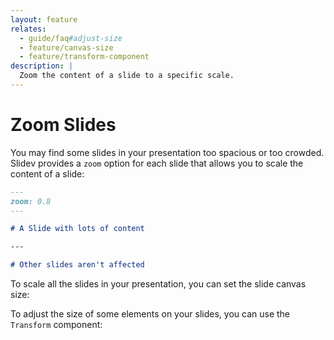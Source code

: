 ```yaml
---
layout: feature
relates:
  - guide/faq#adjust-size
  - feature/canvas-size
  - feature/transform-component
description: |
  Zoom the content of a slide to a specific scale.
---
```


# Zoom Slides

You may find some slides in your presentation too spacious or too crowded. Slidev provides a `zoom` option for each slide that allows you to scale the content of a slide:

```md
---
zoom: 0.8
---

# A Slide with lots of content

---

# Other slides aren't affected
```

To scale all the slides in your presentation, you can set the slide canvas size:

<LinkCard link="feature/canvas-size" />

To adjust the size of some elements on your slides, you can use the `Transform` component:

<LinkCard link="feature/transform-component" />
